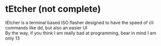 # tEtcher (not complete)
tEtcher is a terminal based ISO flasher designed to have the speed of cli commands like dd, but also an easier UI  
By the way, if you think I am really bad at programming, bear in mind I am only 13
